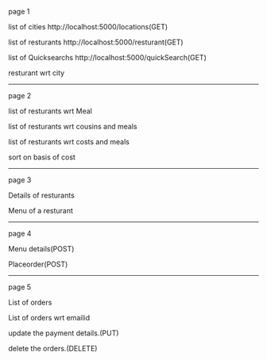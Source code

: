 page 1 

list of cities
http://localhost:5000/locations(GET)

list of resturants
http://localhost:5000/resturant(GET)

list of Quicksearchs
http://localhost:5000/quickSearch(GET)

resturant wrt city

--------------------------------------
page 2

list of resturants wrt Meal

list of resturants wrt cousins and meals

list of resturants wrt costs and meals

sort on basis of cost

-------------------------------------

page 3

Details of resturants

Menu of a resturant

--------------------------------------

page 4

Menu details(POST)

Placeorder(POST)

--------------------------------

page 5

List of orders

List of orders wrt emailid

update the payment details.(PUT)

delete the orders.(DELETE)

